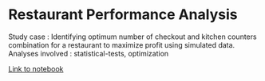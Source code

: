 # Restaurant Performance Analysis

Study case : Identifying optimum number of checkout and kitchen counters combination for a restaurant to maximize profit using simulated data. Analyses involved : statistical-tests, optimization

[Link to notebook](https://github.com/ninda-code/statistical-test-and-optimization/blob/main/restaurant_operation_analysis.ipynb)
